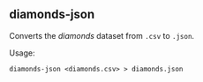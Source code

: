 ## diamonds-json

Converts the *diamonds* dataset from `.csv` to `.json`.

Usage:

    diamonds-json <diamonds.csv> > diamonds.json
